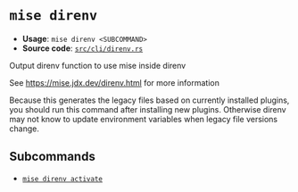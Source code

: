 # `mise direnv`

- **Usage**: `mise direnv <SUBCOMMAND>`
- **Source code**: [`src/cli/direnv.rs`](https://github.com/jdx/mise/blob/main/src/cli/direnv.rs)

Output direnv function to use mise inside direnv

See <https://mise.jdx.dev/direnv.html> for more information

Because this generates the legacy files based on currently installed plugins,
you should run this command after installing new plugins. Otherwise
direnv may not know to update environment variables when legacy file versions change.

## Subcommands

- [`mise direnv activate`](/cli/direnv/activate.md)
